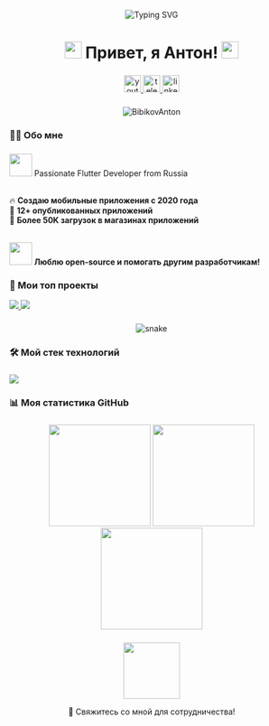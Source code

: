 <br clear="both">

<!-- Анимированный баннер с печатающимся текстом -->
<div align="center">
  <img src="https://readme-typing-svg.demolab.com?font=Fira+Code&size=30&duration=3000&pause=1000&color=00FF00&width=600&height=100&lines=🚀+Flutter+Developer;📱+Mobile+Apps;💻+Open+Source;🔥+12K+Downloads" alt="Typing SVG" />
</div>

###

<!-- Анимированный заголовок с эмодзи -->
<h1 align="center">
  <img src="https://media.giphy.com/media/hvRJCLFzcasrR4ia7z/giphy.gif" width="30px"/> 
  Привет, я Антон! 
  <img src="https://media.giphy.com/media/hvRJCLFzcasrR4ia7z/giphy.gif" width="30px"/>
</h1>

###

<!-- Соцсети с анимированными кнопками -->
<div align="center">
  <a href="https://www.youtube.com/@ваш-канал" target="_blank">
    <img src="https://img.shields.io/badge/YouTube-FF0000?style=for-the-badge&logo=youtube&logoColor=white&labelColor=FF0000&color=000000" height="30" alt="youtube" />
  </a>
  <a href="https://t.me/ваш-телеграм" target="_blank">
    <img src="https://img.shields.io/badge/Telegram-26A5E4?style=for-the-badge&logo=telegram&logoColor=white&labelColor=26A5E4&color=000000" height="30" alt="telegram" />
  </a>
  <a href="https://www.linkedin.com/in/ваш-профиль" target="_blank">
    <img src="https://img.shields.io/badge/LinkedIn-0077B5?style=for-the-badge&logo=linkedin&logoColor=white" height="30" alt="linkedin" />
  </a>
</div>

###

<!-- Анимированный счетчик посещений -->
<div align="center">
  <img src="https://komarev.com/ghpvc/?username=BibikovAnton&label=Profile+Views&color=blueviolet&style=flat" alt="BibikovAnton" /> 
</div>

###

<!-- Раздел "Обо мне" с анимированными маркерами -->
<h3 align="left">👨‍💻 Обо мне</h3>

###

<p align="left">
  <img src="https://media.giphy.com/media/WUlplcMpOCEmTGBtBW/giphy.gif" width="40"> 
  Passionate Flutter Developer from Russia<br><br>
  
  🔥 <b>Создаю мобильные приложения с 2020 года</b><br>
  🌟 <b>12+ опубликованных приложений</b><br>
  🚀 <b>Более 50K загрузок в магазинах приложений</b><br><br>
  
  <img src="https://media.giphy.com/media/LnQjpWaON8nhr21vNW/giphy.gif" width="40"> 
  <b>Люблю open-source и помогать другим разработчикам!</b>
</p>

###

<!-- Анимированные проекты -->
<h3 align="left">🚀 Мои топ проекты</h3>

<div align="left">
  <a href="https://github.com/BibikovAnton/finance-tracker">
    <img src="https://github-readme-stats.vercel.app/api/pin/?username=BibikovAnton&repo=finance-tracker&theme=radical" />
  </a>
  <a href="https://github.com/BibikovAnton/flutter-ui-kit">
    <img src="https://github-readme-stats.vercel.app/api/pin/?username=BibikovAnton&repo=flutter-ui-kit&theme=radical" />
  </a>
</div>

###

<!-- Анимированная змейка -->
<div align="center">
  <img src="https://raw.githubusercontent.com/BibikovAnton/BibikovAnton/output/github-contribution-grid-snake.svg" alt="snake" />
</div>

###

<!-- Технологии с анимированными иконками -->
<h3 align="left">🛠 Мой стек технологий</h3>

###

<div align="left">
  <img src="https://skillicons.dev/icons?i=dart,flutter,firebase,androidstudio,vscode,git,github,figma" />
</div>

###

<!-- Статистика с анимацией -->
<h3 align="left">📊 Моя статистика GitHub</h3>

###

<div align="center">
  <img src="https://github-readme-stats.vercel.app/api?username=BibikovAnton&show_icons=true&theme=radical&include_all_commits=true&count_private=true" height="180" />
  <img src="https://github-readme-stats.vercel.app/api/top-langs/?username=BibikovAnton&layout=compact&theme=radical" height="180" />
  <img src="https://streak-stats.demolab.com/?user=BibikovAnton&theme=radical" height="180" />
</div>

###

<!-- Анимированный футер -->
<div align="center">
  <img src="https://media.giphy.com/media/ZCN6F3FAkwsyOGU2RS/giphy.gif" width="100">
  <p>💌 Свяжитесь со мной для сотрудничества!</p>
</div>
